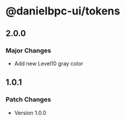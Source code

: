 # @danielbpc-ui/tokens

## 2.0.0

### Major Changes

- Add new Level10 gray color

## 1.0.1

### Patch Changes

- Version 1.0.0
